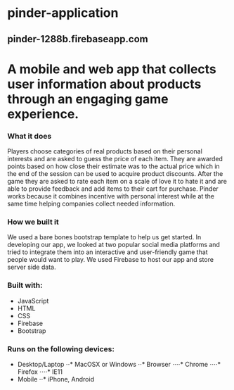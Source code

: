 # pinder-application
## pinder-1288b.firebaseapp.com
A mobile and web app that collects user information about products through an engaging game experience.
======
### What it does
Players choose categories of real products based on their personal interests and are asked to guess the price of each item. They are awarded points based on how close their estimate was to the actual price which in the end of the session can be used to acquire product discounts. After the game they are asked to rate each item on a scale of love it to hate it and are able to provide feedback and add items to their cart for purchase. Pinder works because it combines incentive with personal interest while at the same time helping companies collect needed information.
### How we built it
We used a bare bones bootstrap template to help us get started. In developing our app, we looked at two popular social media platforms and tried to integrate them into an interactive and user-friendly game that people would want to play. We used Firebase to host our app and store server side data.
### Built with:
* JavaScript
* HTML
* CSS
* Firebase
* Bootstrap
### Runs on the following devices:
* Desktop/Laptop
⋅⋅* MacOSX or Windows
⋅⋅* Browser
⋅⋅⋅⋅* Chrome
⋅⋅⋅⋅* Firefox
⋅⋅⋅⋅* IE11
* Mobile
⋅⋅* iPhone, Android
